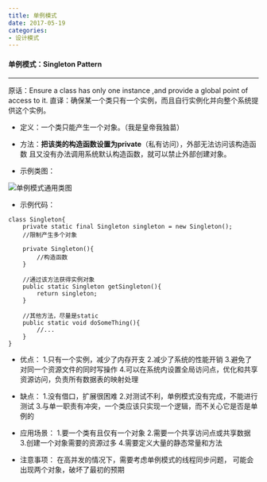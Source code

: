 ```yaml
---
title: 单例模式
date: 2017-05-19
categories:
- 设计模式
---
```

#### 单例模式：Singleton Pattern
--------
原话：Ensure a class has only one instance ,and provide a global point of access to it.
直译：确保某一个类只有一个实例，而且自行实例化并向整个系统提供这个实例。

- 定义：一个类只能产生一个对象。（我是皇帝我独苗）

- 方法：**把该类的构造函数设置为private**（私有访问），外部无法访问该构造函数 且又没有办法调用系统默认构造函数，就可以禁止外部创建对象。

- 示例类图：

![单例模式通用类图](http://upload-images.jianshu.io/upload_images/3407530-7f5076ea228699a9.png?imageMogr2/auto-orient/strip%7CimageView2/2/w/1240)


- 示例代码：
```Singleton
class Singleton{
	private static final Singleton singleton = new Singleton();
	//限制产生多个对象

	private Singleton(){
		//构造函数
	}

	//通过该方法获得实例对象
	public static Singleton getSingleton(){
		return singleton;
	}

	//其他方法，尽量是static
	public static void doSomeThing(){
		//...
	}
}
```

- 优点：
1.只有一个实例，减少了内存开支
2.减少了系统的性能开销
3.避免了对同一个资源文件的同时写操作
4.可以在系统内设置全局访问点，优化和共享资源访问，负责所有数据表的映射处理

- 缺点：
1.没有借口，扩展很困难
2.对测试不利，单例模式没有完成，不能进行测试
3.与单一职责有冲突，一个类应该只实现一个逻辑，而不关心它是否是单例的

- 应用场景：
1.要一个类有且仅有一个对象
2.需要一个共享访问点或共享数据
3.创建一个对象需要的资源过多
4.需要定义大量的静态常量和方法

- 注意事项：
在高并发的情况下，需要考虑单例模式的线程同步问题，
可能会出现两个对象，破坏了最初的预期
